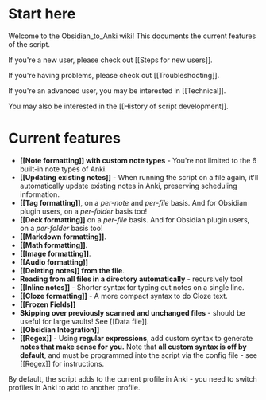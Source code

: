 # Start here

Welcome to the Obsidian_to_Anki wiki! This documents the current features of the script. 

If you're a new user, please check out [[Steps for new users]].

If you're having problems, please check out [[Troubleshooting]].

If you're an advanced user, you may be interested in [[Technical]].

You may also be interested in the [[History of script development]].

# Current features
* **[[Note formatting]] with custom note types** - You're not limited to the 6 built-in note types of Anki.
* **[[Updating existing notes]]** - When running the script on a file again, it'll automatically update existing notes in Anki, preserving scheduling information.
* **[[Tag formatting]]**, on a *per-note* and *per-file* basis. And for Obsidian plugin users, on a *per-folder* basis too!
* **[[Deck formatting]]** on a *per-file* basis. And for Obsidian plugin users, on a *per-folder* basis too!
* **[[Markdown formatting]]**.
* **[[Math formatting]]**.
* **[[Image formatting]]**.
* **[[Audio formatting]]**
* **[[Deleting notes]] from the file**.
* **Reading from all files in a directory automatically** - recursively too!
* **[[Inline notes]]** - Shorter syntax for typing out notes on a single line.
* **[[Cloze formatting]]** - A more compact syntax to do Cloze text.
* **[[Frozen Fields]]**
* **Skipping over previously scanned and unchanged files** - should be useful for large vaults! See [[Data file]].
* **[[Obsidian Integration]]**
* **[[Regex]]** - Using **regular expressions**, add custom syntax to generate **notes that make sense for you.** Note that **all custom syntax is off by default**, and must be programmed into the script via the config file - see [[Regex]] for instructions.

By default, the script adds to the current profile in Anki - you need to switch profiles in Anki to add to another profile.